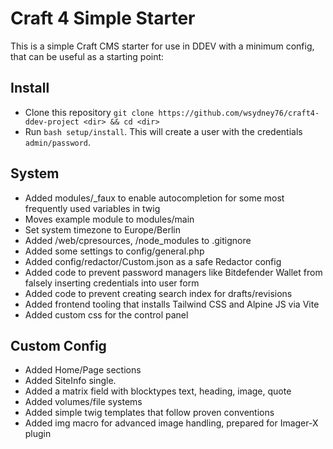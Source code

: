 # Craft 4 Simple Starter

This is a simple Craft CMS starter for use in DDEV with a minimum config, that can be useful as a starting point:

## Install

* Clone this repository `git clone https://github.com/wsydney76/craft4-ddev-project <dir> && cd <dir>`
* Run `bash setup/install`. This will create a user with the credentials `admin/password`.

## System

* Added modules/_faux to enable autocompletion for some most frequently used variables in twig
* Moves example module to modules/main
* Set system timezone to Europe/Berlin
* Added /web/cpresources, /node_modules to .gitignore
* Added some settings to config/general.php
* Added config/redactor/Custom.json as a safe Redactor config
* Added code to prevent password managers like Bitdefender Wallet from falsely inserting credentials into user form
* Added code to prevent creating search index for drafts/revisions
* Added frontend tooling that installs Tailwind CSS and Alpine JS via Vite
* Added custom css for the control panel

## Custom Config

* Added Home/Page sections
* Added SiteInfo single.
* Added a matrix field with blocktypes text, heading, image, quote
* Added volumes/file systems
* Added simple twig templates that follow proven conventions
* Added img macro for advanced image handling, prepared for Imager-X plugin
